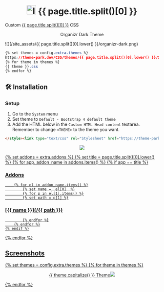 <h1 align="center"> <img src="/site_assets/{{ page.title.split()[0].lower() }}/logo.png" alt="logo" width="30" height="30"> {{ page.title.split()[0] }}</h1>

Custom [{{ page.title.split()[0] }}](https://xbackbone.app/) CSS

<p align="center"> Organizr Dark Theme </p>

![](/site_assets/{{ page.title.split()[0].lower() }}/organizr-dark.png)

```css
{% set themes = config.extra.themes %}
https://theme-park.dev/CSS/themes/{{ page.title.split()[0].lower() }}/XXX.css
{% for theme in themes %}
{{ theme }}.css
{% endfor %}
```

## 🛠️ Installation

### Setup

1. Go to the `System` menu
2. Set theme to `Default - Bootstrap 4 default theme`
3. Add the HTML below in the `Custom HTML Head content` textarea. Remember to change `<THEME>` to the theme you want.

```html
</style><link type="text/css" rel="Stylesheet" href="https://theme-park.dev/CSS/themes/xbackbone/<THEME>.css" />
```

<p align="center">  
<a href="/site_assets/{{ page.title.split()[0].lower() }}/system_settings.png"><img src="/site_assets/{{ page.title.split()[0].lower() }}/system_settings.png"></img>
</p>

{% set addons = extra.addons %}
{% set title = page.title.split()[0].lower() %}
{% for app, addon_name in addons.items() %}
    {% if app  ==  title %}

### Addons

        {% for el in addon_name.items() %}
            {% set name =  el[0]  %}
            {% for p in el[1].items() %}
            {% set path = p[1] %}

### [{{ name }}](/{{ path }})

            {% endfor %}
        {% endfor %}
    {% endif %}
{% endfor %}

## Screenshots

{% set themes = config.extra.themes %}
{% for theme in themes %}
<p align="center">  
<a href="/site_assets/{{ page.title.split()[0].lower() }}/{{ theme }}.png">{{ theme.capitalize() }} Theme<img src="/site_assets/{{ page.title.split()[0].lower() }}/{{ theme }}.png"></img>
</p>
{% endfor %}
